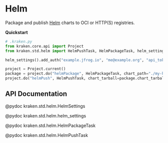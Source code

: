 # Helm

  [Helm]: https://helm.sh/

Package and publish [Helm][] charts to OCI or HTTP(S) registries.

__Quickstart__

```py
# .kraken.py
from kraken.core.api import Project
from kraken.std.helm import HelmPushTask, HelmPackageTask, helm_settings

helm_settings().add_auth("example.jfrog.io", "me@example.org", "api_token")

project = Project.current()
package = project.do("helmPackage", HelmPackageTask, chart_path="./my-helm-chart")
project.do("helmPush", HelmPushTask, chart_tarball=package.chart_tarball, registry="example.jfrog.io/helm-local")
```

## API Documentation

@pydoc kraken.std.helm.HelmSettings

@pydoc kraken.std.helm.helm_settings

@pydoc kraken.std.helm.HelmPackageTask

@pydoc kraken.std.helm.HelmPushTask
